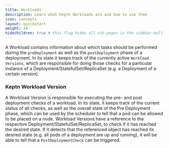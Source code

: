 ```yaml
---
title: Workloads
description: Learn what Keptn Workloads are and how to use them
icon: concepts
layout: quickstart
weight: 10
hidechildren: true # this flag hides all sub-pages in the sidebar-multicard.html
---
```


A Workload contains information about which tasks should be performed during the `preDeployment` as well as
the `postDeployment`
phase of a deployment.
In its state it keeps track of the currently active `Workload Versions`, which are responsible
for doing those checks for
a particular instance of a Deployment/StatefulSet/ReplicaSet (e.g. a Deployment of a certain version).

### Keptn Workload Version

A Workload Version is responsible for executing the pre- and post deployment checks of a workload.
In its state, it
keeps track of the current status of all checks, as well as the overall state of
the Pre Deployment phase, which can be used by the scheduler to tell that a pod can be allowed to be placed on a node.
Workload Versions have a reference to the respective Deployment/StatefulSet/ReplicaSet, to check if it has reached the
desired state.
If it detects that the referenced object has reached
its desired state (e.g. all pods of a deployment are up and running), it will be able to tell that
a `PostDeploymentCheck` can be triggered.
